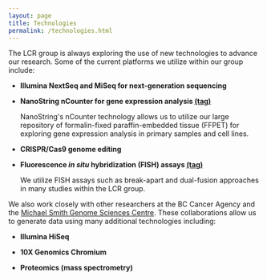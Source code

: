 ```yaml
---
layout: page
title: Technologies
permalink: /technologies.html
---
```


The LCR group is always exploring the use of new technologies to advance our research. Some of the current platforms we utilize within our group include:

* **Illumina NextSeq and MiSeq for next-generation sequencing**

* **NanoString nCounter for gene expression analysis [(tag)](/tags/nanostring/)**

  NanoString's nCounter technology allows us to utilize our large repository of formalin-fixed paraffin-embedded tissue (FFPET) for exploring gene expression analysis in primary samples and cell lines.

* **CRISPR/Cas9 genome editing**

* **Fluorescence *in situ* hybridization (FISH) assays [(tag)](/tags/FISH/)**

  We utilize FISH assays such as break-apart and dual-fusion approaches in many studies within the LCR group.

We also work closely with other researchers at the BC Cancer Agency and the [Michael Smith Genome Sciences Centre](http://www.bcgsc.ca/). These collaborations allow us to generate data using many additional technologies including:

* **Illumina HiSeq**

* **10X Genomics Chromium**

* **Proteomics (mass spectrometry)**
